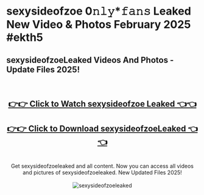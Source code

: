# sexysideofzoe 0𝚗𝚕𝚢*𝚏𝚊𝚗𝚜 Leaked New Video & Photos February 2025 #ekth5

<h2>sexysideofzoeLeaked Videos And Photos - Update Files 2025!</h2>
<br>
<div align="center">
<h2><a href="https://mediaupload.pro?title=sexysideofzoe&ref=11F" rel="nofollow">👉👉 Click to Watch sexysideofzoe Leaked 👈👈</a></h2>
<h2><a href="https://mediaupload.pro?title=sexysideofzoe&ref=11F" rel="nofollow">👉👉 Click to Download sexysideofzoeLeaked 👈👈</a></h2>
<br>
Get sexysideofzoeleaked and all content. Now you can access all videos and pictures of sexysideofzoeleaked. New Updated Files 2025!
<br>
<br>
<a href="https://mediaupload.pro?title=sexysideofzoe&ref=11F" rel="nofollow" data-target="animated-image.originalLink"><img src="https://i.ibb.co/Gkj2r4b/banner.png" alt="sexysideofzoeleaked" style="max-width: 100%; display: inline-block;" data-target="animated-image.originalImage"></a>
</div>
<br>

